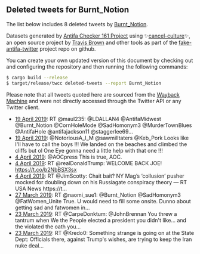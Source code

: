 ## Deleted tweets for Burnt_Notion

The list below includes 8 deleted tweets by
[Burnt_Notion](https://twitter.com/Burnt_Notion).



Datasets generated by [Antifa Checker 161 Project](https://twitter.com/antifacheck161) using ✨[cancel-culture](https://github.com/travisbrown/cancel-culture)✨, an open source project by 
[Travis Brown](https://twitter.com/travisbrown) and other tools as part of the 
[fake-antifa-twitter](https://github.com/antifacheck161/fake-antifa-twitter) project repo on github.

You can create your own updated version of this document by checking out and configuring the
repository and then running the following commands:

```bash
$ cargo build --release
$ target/release/twcc deleted-tweets --report Burnt_Notion
```

Please note that all tweets quoted here are sourced from the
[Wayback Machine](https://web.archive.org) and were not directly accessed through the Twitter API or
any Twitter client.

* [19 April 2019](https://web.archive.org/web/20190419182446/https://twitter.com/Burnt_Notion/status/1119305856976396290): RT @maul235: @LDALLAN4 @AntifaMidwest @Burnt_Notion @CornHoleMode @SadHomonym3 @MurderTownBlues @AntifaHole @antifajackson11 @staggerlee69… <!--1119305856976396290-->
* [19 April 2019](https://web.archive.org/web/20190419151257/https://twitter.com/Burnt_Notion/status/1119257584739942400): @NotoriousA_I_M @sawmilltaters @Keb_Pork Looks like I'll have to call the boys !!! We landed on the beaches and climbed the cliffs but ol One Eye gonna need a little help with that one !!! <!--1119257584739942400-->
* [ 4 April 2019](https://web.archive.org/web/20190404180426/https://twitter.com/Burnt_Notion/status/1113864921966624771): @AOCpress This is true, AOC. <!--1113864921966624771-->
* [ 4 April 2019](https://web.archive.org/web/20190404180135/https://twitter.com/Burnt_Notion/status/1113864204723863552): RT @realDonaldTrump: WELCOME BACK JOE! https://t.co/b2NbBSX3sx <!--1113864204723863552-->
* [ 4 April 2019](https://web.archive.org/web/20190404053359/https://twitter.com/Burnt_Notion/status/1113676065040416768): RT @JimScotty: Chait bait? NY Mag’s ‘collusion’ pusher mocked for doubling down on his Russiagate conspiracy theory — RT USA News https://t… <!--1113676065040416768-->
* [27 March 2019](https://web.archive.org/web/20190327065255/https://twitter.com/Burnt_Notion/status/1110796826352017413): RT @naomi_sue1: @Burnt_Notion @SadHomonym3 @FatWomen_Unite True. U would need to fill some onsite. Dunno about getting sad and fatwomen in… <!--1110796826352017413-->
* [23 March 2019](https://web.archive.org/web/20190323071738/https://twitter.com/Burnt_Notion/status/1109353495038185472): RT @CarpeDonktum: @JohnBrennan You threw a tantrum when We the People elected a president you didn't like... and the violated the oath you… <!--1109353495038185472-->
* [23 March 2019](https://web.archive.org/web/20190323054839/https://twitter.com/Burnt_Notion/status/1109331101615570944): RT @Kredo0: Something strange is going on at the State Dept: Officials there, against Trump's wishes, are trying to keep the Iran nuke deal… <!--1109331101615570944-->
